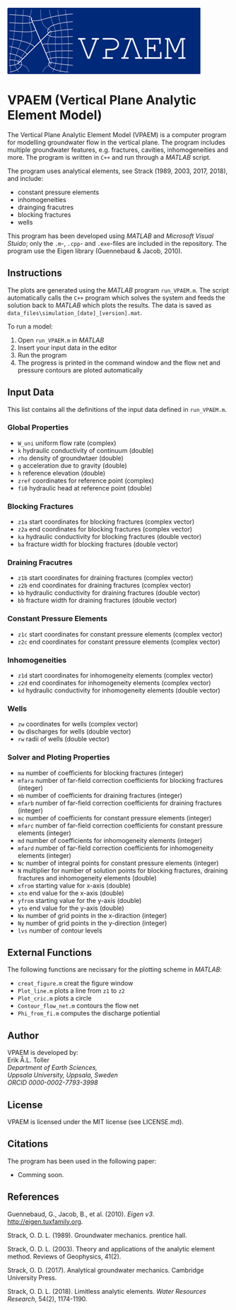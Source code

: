 ![VPAEM logo](https://github.com/eriktoller/VPAEM/blob/main/VPAEM_logo.png)
# VPAEM (Vertical Plane Analytic Element Model)
The Vertical Plane Analytic Element Model (VPAEM) is a computer program for modelling groundwater flow in the vertical plane. The program includes multiple groundwater features, e.g. fractures, cavities, inhomogeneities and more. The program is written in `C++` and run through a *MATLAB* script.

The program uses analytical elements, see Strack (1989, 2003, 2017, 2018), and include:
- constant pressure elements
- inhomogeneities
- drainging fracutres
- blocking fractures
- wells

This program has been developed using *MATLAB* and *Microsoft Visual Stuido*; only the `.m`-, `.cpp`- and `.exe`-files are included in the repository. The program use the Eigen library (Guennebaud & Jacob, 2010).

## Instructions
The plots are generated using the *MATLAB* program `run_VPAEM.m`. The script automatically calls the `C++` program which solves the system and feeds the solution back to *MATLAB* which plots the results. The data is saved as `data_files\simulation_[date]_[version].mat`.

To run a model:
1. Open `run_VPAEM.m` in *MATLAB*
2. Insert your input data in the editor
3. Run the program
4. The progress is printed in the command window and the flow net and pressure contours are ploted automatically

## Input Data
This list contains all the definitions of the input data defined in `run_VPAEM.m`.

### Global Properties
- `W_uni` uniform flow rate (complex)
- `k` hydraulic conductivity of continuum (double)
- `rho` density of groundwtaer (double)
- `g` acceleration due to gravity (double)
- `h` reference elevation (double)
- `zref` coordinates for reference point (complex)
- `fi0` hydraulic head at reference point (double)
### Blocking Fractures
- `z1a` start coordinates for blocking fractures (complex vector)
- `z2a` end coordinates for blocking fractures (complex vector)
- `ka` hydraulic conductivity for blocking fractures (double vector)
- `ba` fracture width for blocking fractures (double vector)
### Draining Fracutres
- `z1b` start coordinates for draining fractures (complex vector)
- `z2b` end coordinates for draining fractures (complex vector)
- `kb` hydraulic conductivity for draining fractures (double vector)
- `bb` fracture width for draining fractures (double vector)
### Constant Pressure Elements
- `z1c` start coordinates for constant pressure elements (complex vector)
- `z2c` end coordinates for constant pressure elements (complex vector)
### Inhomogeneities
- `z1d` start coordinates for inhomogeneity elements (complex vector)
- `z2d` end coordinates for inhomogeneity elements (complex vector)
- `kd` hydraulic conductivity for inhomogeneity elements (double vector)
### Wells
- `zw` coordinates for wells (complex vector)
- `Qw` discharges for wells (double vector)
- `rw` radii of wells (double vector)
### Solver and Ploting Properties
- `ma` number of coefficients for blocking fractures (integer)
- `mfara` number of far-field correction coefficients for blocking fractures (integer)
- `mb` number of coefficients for draining fractures (integer)
- `mfarb` number of far-field correction  coefficients for draining fractures (integer)
- `mc` number of coefficients for constant pressure elements (integer)
- `mfarc` number of far-field correction  coefficients for constant pressure elements (integer)
- `md` number of coefficients for inhomogeneity elements (integer)
- `mfard` number of far-field correction  coefficients for inhomogeneity elements (integer)
- `Nc` number of integral points for constant pressure elements (integer)
- `N` multiplier for number of solution points for blocking fractures, draining fractures and inhomogeneity elements (double)
- `xfrom` starting value for x-axis (double)
- `xto` end value for the x-axis (double)
- `yfrom` starting value for the y-axis (double)
- `yto` end value for the y-axis (double)
- `Nx` number of grid points in the x-diraction (integer)
- `Ny` number of grid points in the y-direction (integer)
- `lvs` number of contour levels

## External Functions
The following functions are necissary for the plotting scheme in *MATLAB*:
- `creat_figure.m` creat the figure window
- `Plot_line.m` plots a line from `z1` to `z2`
- `Plot_cric.m` plots a circle
- `Contour_flow_net.m` contours the flow net
- `Phi_from_fi.m` computes the discharge potiential

## Author
VPAEM is developed by:\
Erik Å.L. Toller\
*Department of Earth Sciences,*\
*Uppsala University, Uppsala, Sweden*\
*ORCID 0000-0002-7793-3998*

## License
VPAEM is licensed under the MIT license (see LICENSE.md).

## Citations
The program has been used in the following paper:
- Comming soon.

## References
Guennebaud, G., Jacob, B., et al. (2010). *Eigen v3*. http://eigen.tuxfamily.org.

Strack, O. D. L. (1989). Groundwater mechanics. prentice hall.

Strack, O. D. L. (2003). Theory and applications of the analytic element method. Reviews of Geophysics, 41(2).

Strack, O. D. (2017). Analytical groundwater mechanics. Cambridge University Press.

Strack, O. D. L. (2018). Limitless analytic elements. *Water Resources Research*, 54(2), 1174-1190.





